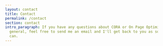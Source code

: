 ```yaml
---
layout: contact
title: Contact
permalink: /contact
section: contact
intro_paragraph: If you have any questions about CORA or On Page Optimization in
  general, feel free to send me an email and I'll get back to you as soon as I
  can.
---
```

